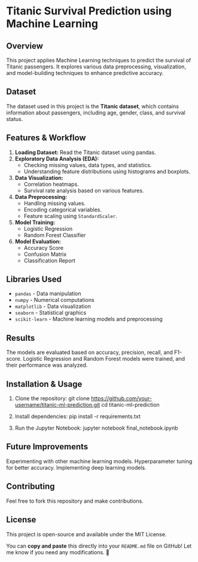 # Titanic Survival Prediction using Machine Learning

## Overview
This project applies Machine Learning techniques to predict the survival of Titanic passengers. It explores various data preprocessing, visualization, and model-building techniques to enhance predictive accuracy.

## Dataset
The dataset used in this project is the **Titanic dataset**, which contains information about passengers, including age, gender, class, and survival status.

## Features & Workflow
1. **Loading Dataset:** Read the Titanic dataset using pandas.
2. **Exploratory Data Analysis (EDA):**
   - Checking missing values, data types, and statistics.
   - Understanding feature distributions using histograms and boxplots.
3. **Data Visualization:**
   - Correlation heatmaps.
   - Survival rate analysis based on various features.
4. **Data Preprocessing:**
   - Handling missing values.
   - Encoding categorical variables.
   - Feature scaling using `StandardScaler`.
5. **Model Training:**
   - Logistic Regression
   - Random Forest Classifier
6. **Model Evaluation:**
   - Accuracy Score
   - Confusion Matrix
   - Classification Report

## Libraries Used
- `pandas` - Data manipulation
- `numpy` - Numerical computations
- `matplotlib` - Data visualization
- `seaborn` - Statistical graphics
- `scikit-learn` - Machine learning models and preprocessing

## Results
The models are evaluated based on accuracy, precision, recall, and F1-score. Logistic Regression and Random Forest models were trained, and their performance was analyzed.

## Installation & Usage
1. Clone the repository:
   git clone https://github.com/your-username/titanic-ml-prediction.git
   cd titanic-ml-prediction
   
2. Install dependencies:
   pip install -r requirements.txt
   
3. Run the Jupyter Notebook:
   jupyter notebook final_notebook.ipynb

## Future Improvements
Experimenting with other machine learning models.
Hyperparameter tuning for better accuracy.
Implementing deep learning models.

## Contributing
Feel free to fork this repository and make contributions.

## License
This project is open-source and available under the MIT License.

You can **copy and paste** this directly into your `README.md` file on GitHub! Let me know if you need any modifications. 🚀
